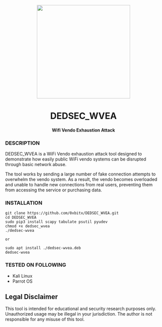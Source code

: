 
<p align="center">
<img src="https://media4.giphy.com/media/v1.Y2lkPTc5MGI3NjExNjZvOWpmM2Frc3gyc25vaGJ6YWZydDZtcjE5cGgzYXRwNjQ1cXd2eSZlcD12MV9pbnRlcm5hbF9naWZfYnlfaWQmY3Q9Zw/xTcnTkOxwiOUdVIZiw/giphy.gif", width="300", height="300">
</p>

<h1 align="center">DEDSEC_WVEA</h1>
<h4 align="center">Wifi Vendo Exhaustion Attack</h4>

### DESCRIPTION
DEDSEC_WVEA is a WiFi Vendo exhaustion attack tool designed to demonstrate how easily public WiFi vendo systems can be disrupted through basic network abuse.

The tool works by sending a large number of fake connection attempts to overwhelm the vendo system. As a result, the vendo becomes overloaded and unable to handle new connections from real users, preventing them from accessing the service or purchasing data.

### INSTALLATION
    git clone https://github.com/0xbitx/DEDSEC_WVEA.git
    cd DEDSEC_WVEA
    sudo pip3 install scapy tabulate psutil pyudev
    chmod +x dedsec_wvea 
    ./dedsec-wvea
    
    or
    
    sudo apt install ./dedsec-wvea.deb
    dedsec-wvea
  
### TESTED ON FOLLOWING
* Kali Linux 
* Parrot OS 

## Legal Disclaimer

This tool is intended for educational and security research purposes only. Unauthorized usage may be illegal in your jurisdiction. The author is not responsible for any misuse of this tool.

